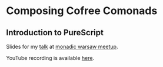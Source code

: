 # Composing Cofree Comonads
## Introduction to PureScript

Slides for my [talk](https://coot.github.io/talk-composing-cofree-comonads/) at
[monadic warsaw meetup](https://www.meetup.com/Monadic-Warsaw/).

YouTube recording is available [here](https://www.youtube.com/watch?v=klpKIs84_bU).
